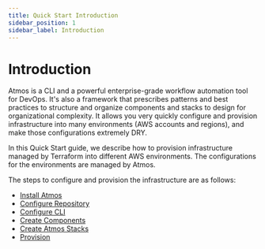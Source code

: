 ```yaml
---
title: Quick Start Introduction
sidebar_position: 1
sidebar_label: Introduction
---
```


# Introduction

Atmos is a CLI and a powerful enterprise-grade workflow automation tool for DevOps. It's also a framework that prescribes patterns and best practices
to structure and organize components and stacks to design for organizational complexity. It allows you very quickly configure and provision
infrastructure into many environments (AWS accounts and regions), and make those configurations extremely DRY.

In this Quick Start guide, we describe how to provision infrastructure managed by Terraform into different AWS environments.
The configurations for the environments are managed by Atmos.

The steps to configure and provision the infrastructure are as follows:

- [Install Atmos](/quick-start/install-atmos)
- [Configure Repository](/quick-start/configure-repository)
- [Configure CLI](/quick-start/configure-cli)
- [Create Components](/quick-start/create-components)
- [Create Atmos Stacks](/quick-start/create-atmos-stacks)
- [Provision](/quick-start/provision)
